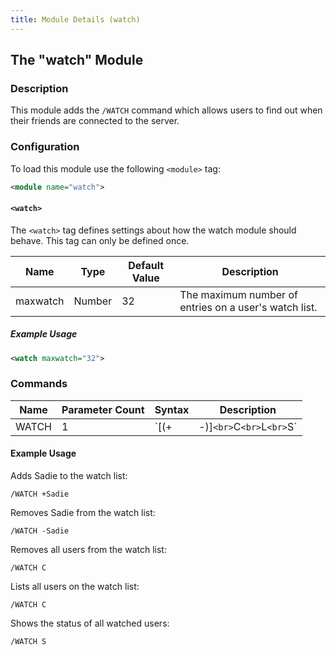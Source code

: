 ```yaml
---
title: Module Details (watch)
---
```


## The "watch" Module

### Description

This module adds the `/WATCH` command which allows users to find out when their friends are connected to the server.

### Configuration

To load this module use the following `<module>` tag:

```xml
<module name="watch">
```

#### `<watch>`

The `<watch>` tag defines settings about how the watch module should behave. This tag can only be defined once.

Name     | Type   | Default Value | Description
-------- | ------ | ------------- | -----------
maxwatch | Number | 32            | The maximum number of entries on a user's watch list.

##### Example Usage

```xml
<watch maxwatch="32">
```

### Commands

Name  | Parameter Count | Syntax                               | Description
----- | --------------- | ------------------------------------ | -----------
WATCH | 1               | `[(+|-)<nick>]`<br>`C`<br>`L`<br>`S` | Manipulates the contents of the executing user's watch list.

#### Example Usage

Adds Sadie to the watch list:

```plaintext
/WATCH +Sadie
```

Removes Sadie from the watch list:

```plaintext
/WATCH -Sadie
```

Removes all users from the watch list:

```plaintext
/WATCH C
```

Lists all users on the watch list:

```plaintext
/WATCH C
```

Shows the status of all watched users:

```plaintext
/WATCH S
```